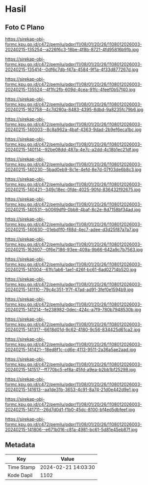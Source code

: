 # Hasil

## Foto C Plano

https://sirekap-obj-formc.kpu.go.id/c472/pemilu/pdpr/11/08/01/20/26/1108012026003-20240215-135254--a226f6c3-18be-4f8b-8721-4fd95816b91b.jpg

https://sirekap-obj-formc.kpu.go.id/c472/pemilu/pdpr/11/08/01/20/26/1108012026003-20240215-135414--0df6c7db-f47a-4584-9f1a-4f33d877267d.jpg

https://sirekap-obj-formc.kpu.go.id/c472/pemilu/pdpr/11/08/01/20/26/1108012026003-20240215-135524--4f1fc2fb-609d-4cea-91fc-4feef0b57f40.jpg

https://sirekap-obj-formc.kpu.go.id/c472/pemilu/pdpr/11/08/01/20/26/1108012026003-20240215-162758--4c7d280a-8483-4395-8dbd-9a8235fc79b6.jpg

https://sirekap-obj-formc.kpu.go.id/c472/pemilu/pdpr/11/08/01/20/26/1108012026003-20240215-140003--8c8a962a-4baf-4363-9dad-2b9ef6eca1bc.jpg

https://sirekap-obj-formc.kpu.go.id/c472/pemilu/pdpr/11/08/01/20/26/1108012026003-20240215-140114--92be08dd-487a-4e7c-a2dd-4c18b1ec21df.jpg

https://sirekap-obj-formc.kpu.go.id/c472/pemilu/pdpr/11/08/01/20/26/1108012026003-20240215-140230--5bad0eb9-8c1e-4efd-8e7d-07f03de6b8c3.jpg

https://sirekap-obj-formc.kpu.go.id/c472/pemilu/pdpr/11/08/01/20/26/1108012026003-20240215-140421--349c18ec-0fde-4025-90fd-836432f92675.jpg

https://sirekap-obj-formc.kpu.go.id/c472/pemilu/pdpr/11/08/01/20/26/1108012026003-20240215-140531--b0069df9-0bb8-4baf-8c2e-8d7158bf34ad.jpg

https://sirekap-obj-formc.kpu.go.id/c472/pemilu/pdpr/11/08/01/20/26/1108012026003-20240215-140630--01ebd1f0-f88d-4ec7-adee-d3d25f87a7a7.jpg

https://sirekap-obj-formc.kpu.go.id/c472/pemilu/pdpr/11/08/01/20/26/1108012026003-20240215-162607--0f6e7186-93ee-409a-9b66-642a9c7b7563.jpg

https://sirekap-obj-formc.kpu.go.id/c472/pemilu/pdpr/11/08/01/20/26/1108012026003-20240215-141004--61fc1ab6-1ae1-426f-bc61-6ad02714b520.jpg

https://sirekap-obj-formc.kpu.go.id/c472/pemilu/pdpr/11/08/01/20/26/1108012026003-20240215-141110--79c4c351-1f7f-47ad-ad91-3fef0e1594b9.jpg

https://sirekap-obj-formc.kpu.go.id/c472/pemilu/pdpr/11/08/01/20/26/1108012026003-20240215-141214--fe238982-0dec-424c-a7f9-780b7948530b.jpg

https://sirekap-obj-formc.kpu.go.id/c472/pemilu/pdpr/11/08/01/20/26/1108012026003-20240215-141317--6618d01d-9c62-4180-9c56-834425d61ca2.jpg

https://sirekap-obj-formc.kpu.go.id/c472/pemilu/pdpr/11/08/01/20/26/1108012026003-20240215-141421--18ed8f1c-cd6e-4113-9511-2a36a5ae2aad.jpg

https://sirekap-obj-formc.kpu.go.id/c472/pemilu/pdpr/11/08/01/20/26/1108012026003-20240215-141517--ff770bc5-ef8a-45fd-a9ea-b2bb1bf25298.jpg

https://sirekap-obj-formc.kpu.go.id/c472/pemilu/pdpr/11/08/01/20/26/1108012026003-20240215-141613--aa1de31b-3653-4c91-8a74-21d0e442d9e1.jpg

https://sirekap-obj-formc.kpu.go.id/c472/pemilu/pdpr/11/08/01/20/26/1108012026003-20240215-141711--26d7d0d1-f1b0-45dc-8100-bf4ed5dbfeef.jpg

https://sirekap-obj-formc.kpu.go.id/c472/pemilu/pdpr/11/08/01/20/26/1108012026003-20240215-141806--e671b016-c81a-4981-bc61-5d81e45eb87f.jpg


## Metadata

| Key        | Value               |
| ---------- | ------------------- |
| Time Stamp | 2024-02-21 14:03:30 |
| Kode Dapil | 1102                |



